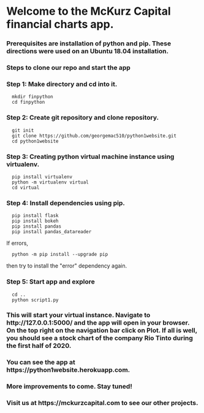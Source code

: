 <h1>Welcome to the McKurz Capital financial charts app.</h1>

<h3>Prerequisites are installation of python and pip. These directions were used on an Ubuntu 18.04 installation.</h3>

<h3>Steps to clone our repo and start the app</h3>

<h3>Step 1: Make directory and cd into it.</h3>

      mkdir finpython
      cd finpython

<h3>Step 2: Create git repository and clone repository.</h3>

      git init
      git clone https://github.com/georgemac510/python1website.git
      cd python1website

<h3>Step 3: Creating python virtual machine instance using virtualenv.</h3>

      pip install virtualenv
      python -m virtualenv virtual
      cd virtual

<h3>Step 4: Install dependencies using pip.</h3>

      pip install flask
      pip install bokeh
      pip install pandas
      pip install pandas_datareader

If errors,

      python -m pip install --upgrade pip

then try to install the "error" dependency again.

<h3>Step 5: Start app and explore</h3>

      cd ..
      python script1.py

<h3>This will start your virtual instance. Navigate to http://127.0.0.1:5000/ and the app
will open in your browser. On the top right on the navigation bar click on Plot. If all is well,
you should see a stock chart of the company Rio Tinto during the first half of 2020.</h3>

<h3>You can see the app at https://python1website.herokuapp.com.</h3>

<h3>More improvements to come. Stay tuned!</h3>

<h3>Visit us at https://mckurzcapital.com to see our other projects.</h3>
